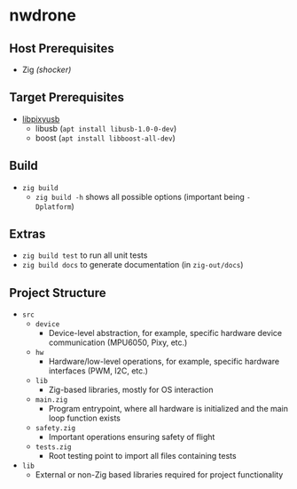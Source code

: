 # nwdrone

## Host Prerequisites

- Zig *(shocker)*

## Target Prerequisites

- [libpixyusb](https://docs.pixycam.com/wiki/doku.php?id=wiki:v1:building_the_libpixyusb_example_on_linux)
  - libusb (`apt install libusb-1.0-0-dev`)
  - boost (`apt install libboost-all-dev`)

## Build

- `zig build`
  - `zig build -h` shows all possible options (important being `-Dplatform`)

## Extras

- `zig build test` to run all unit tests
- `zig build docs` to generate documentation (in `zig-out/docs`)

## Project Structure

- `src`
  - `device`
    - Device-level abstraction, for example, specific hardware device communication (MPU6050, Pixy, etc.)
  - `hw`
    - Hardware/low-level operations, for example, specific hardware interfaces (PWM, I2C, etc.)
  - `lib`
    - Zig-based libraries, mostly for OS interaction
  - `main.zig`
    - Program entrypoint, where all hardware is initialized and the main loop function exists
  - `safety.zig`
    - Important operations ensuring safety of flight
  - `tests.zig`
    - Root testing point to import all files containing tests
- `lib`
  - External or non-Zig based libraries required for project functionality
